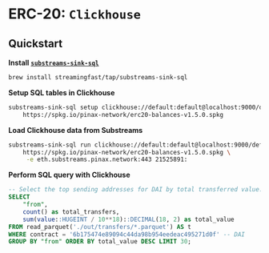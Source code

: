 # ERC-20: `Clickhouse`

## Quickstart

**Install [`substreams-sink-sql`](https://github.com/streamingfast/substreams-sink-sql)**

```bash
brew install streamingfast/tap/substreams-sink-sql
```

**Setup SQL tables in Clickhouse**

```bash
substreams-sink-sql setup clickhouse://default:default@localhost:9000/default \
    https://spkg.io/pinax-network/erc20-balances-v1.5.0.spkg
```

**Load Clickhouse data from Substreams**
```bash
substreams-sink-sql run clickhouse://default:default@localhost:9000/default \
    https://spkg.io/pinax-network/erc20-balances-v1.5.0.spkg \
     -e eth.substreams.pinax.network:443 21525891:
```

**Perform SQL query with Clickhouse**

```sql
-- Select the top sending addresses for DAI by total transferred value.
SELECT
    "from",
    count() as total_transfers,
    sum(value::HUGEINT / 10**18)::DECIMAL(18, 2) as total_value
FROM read_parquet('./out/transfers/*.parquet') AS t
WHERE contract = '6b175474e89094c44da98b954eedeac495271d0f' -- DAI
GROUP BY "from" ORDER BY total_value DESC LIMIT 30;
```
